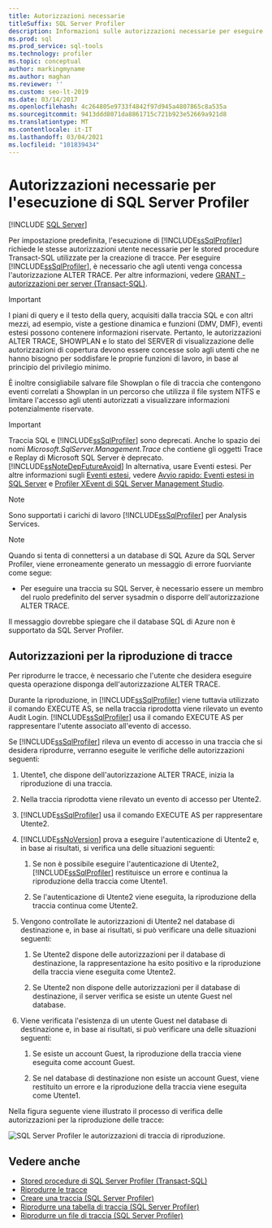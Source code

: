 ```yaml
---
title: Autorizzazioni necessarie
titleSuffix: SQL Server Profiler
description: Informazioni sulle autorizzazioni necessarie per eseguire SQL Server Profiler e riprodurre le tracce e sui controlli eseguiti durante le riproduzioni.
ms.prod: sql
ms.prod_service: sql-tools
ms.technology: profiler
ms.topic: conceptual
author: markingmyname
ms.author: maghan
ms.reviewer: ''
ms.custom: seo-lt-2019
ms.date: 03/14/2017
ms.openlocfilehash: 4c264805e9733f4842f97d945a4807865c8a535a
ms.sourcegitcommit: 9413ddd8071da8861715c721b923e52669a921d8
ms.translationtype: MT
ms.contentlocale: it-IT
ms.lasthandoff: 03/04/2021
ms.locfileid: "101839434"
---
```

# <a name="permissions-required-to-run-sql-server-profiler"></a>Autorizzazioni necessarie per l'esecuzione di SQL Server Profiler

 [!INCLUDE [SQL Server](../../includes/applies-to-version/sqlserver.md)]

Per impostazione predefinita, l'esecuzione di [!INCLUDE[ssSqlProfiler](../../includes/sssqlprofiler-md.md)] richiede le stesse autorizzazioni utente necessarie per le stored procedure Transact-SQL utilizzate per la creazione di tracce. Per eseguire [!INCLUDE[ssSqlProfiler](../../includes/sssqlprofiler-md.md)], è necessario che agli utenti venga concessa l'autorizzazione ALTER TRACE. Per altre informazioni, vedere [GRANT - autorizzazioni per server &#40;Transact-SQL&#41;](../../t-sql/statements/grant-server-permissions-transact-sql.md).

> [!IMPORTANT]
> I piani di query e il testo della query, acquisiti dalla traccia SQL e con altri mezzi, ad esempio, viste a gestione dinamica e funzioni (DMV, DMF), eventi estesi possono contenere informazioni riservate. Pertanto, le autorizzazioni ALTER TRACE, SHOWPLAN e lo stato del SERVER di visualizzazione delle autorizzazioni di copertura devono essere concesse solo agli utenti che ne hanno bisogno per soddisfare le proprie funzioni di lavoro, in base al principio del privilegio minimo.
>
> È inoltre consigliabile salvare file Showplan o file di traccia che contengono eventi correlati a Showplan in un percorso che utilizza il file system NTFS e limitare l'accesso agli utenti autorizzati a visualizzare informazioni potenzialmente riservate.

> [!IMPORTANT]
> Traccia SQL e [!INCLUDE[ssSqlProfiler](../../includes/sssqlprofiler-md.md)] sono deprecati. Anche lo spazio dei nomi *Microsoft.SqlServer.Management.Trace* che contiene gli oggetti Trace e Replay di Microsoft SQL Server è deprecato.
> [!INCLUDE[ssNoteDepFutureAvoid](../../includes/ssnotedepfutureavoid-md.md)]
> In alternativa, usare Eventi estesi. Per altre informazioni sugli [Eventi estesi](../../relational-databases/extended-events/extended-events.md), vedere [Avvio rapido: Eventi estesi in SQL Server](../../relational-databases/extended-events/quick-start-extended-events-in-sql-server.md) e [Profiler XEvent di SQL Server Management Studio](../../relational-databases/extended-events/use-the-ssms-xe-profiler.md).

> [!NOTE]
> Sono supportati i carichi di lavoro [!INCLUDE[ssSqlProfiler](../../includes/sssqlprofiler-md.md)] per Analysis Services.

> [!NOTE]
> Quando si tenta di connettersi a un database di SQL Azure da SQL Server Profiler, viene erroneamente generato un messaggio di errore fuorviante come segue:
>
> - Per eseguire una traccia su SQL Server, è necessario essere un membro del ruolo predefinito del server sysadmin o disporre dell'autorizzazione ALTER TRACE.
>
> Il messaggio dovrebbe spiegare che il database SQL di Azure non è supportato da SQL Server Profiler.

## <a name="permissions-used-to-replay-traces"></a>Autorizzazioni per la riproduzione di tracce  
Per riprodurre le tracce, è necessario che l'utente che desidera eseguire questa operazione disponga dell'autorizzazione ALTER TRACE.  

Durante la riproduzione, in [!INCLUDE[ssSqlProfiler](../../includes/sssqlprofiler-md.md)] viene tuttavia utilizzato il comando EXECUTE AS, se nella traccia riprodotta viene rilevato un evento Audit Login. [!INCLUDE[ssSqlProfiler](../../includes/sssqlprofiler-md.md)] usa il comando EXECUTE AS per rappresentare l'utente associato all'evento di accesso.  

Se [!INCLUDE[ssSqlProfiler](../../includes/sssqlprofiler-md.md)] rileva un evento di accesso in una traccia che si desidera riprodurre, verranno eseguite le verifiche delle autorizzazioni seguenti:

1. Utente1, che dispone dell'autorizzazione ALTER TRACE, inizia la riproduzione di una traccia.

2. Nella traccia riprodotta viene rilevato un evento di accesso per Utente2.

3. [!INCLUDE[ssSqlProfiler](../../includes/sssqlprofiler-md.md)] usa il comando EXECUTE AS per rappresentare Utente2.

4. [!INCLUDE[ssNoVersion](../../includes/ssnoversion-md.md)] prova a eseguire l'autenticazione di Utente2 e, in base ai risultati, si verifica una delle situazioni seguenti:

    1. Se non è possibile eseguire l'autenticazione di Utente2, [!INCLUDE[ssSqlProfiler](../../includes/sssqlprofiler-md.md)] restituisce un errore e continua la riproduzione della traccia come Utente1.
  
    2. Se l'autenticazione di Utente2 viene eseguita, la riproduzione della traccia continua come Utente2.
  
5. Vengono controllate le autorizzazioni di Utente2 nel database di destinazione e, in base ai risultati, si può verificare una delle situazioni seguenti:
  
    1. Se Utente2 dispone delle autorizzazioni per il database di destinazione, la rappresentazione ha esito positivo e la riproduzione della traccia viene eseguita come Utente2.
  
    2. Se Utente2 non dispone delle autorizzazioni per il database di destinazione, il server verifica se esiste un utente Guest nel database.

6. Viene verificata l'esistenza di un utente Guest nel database di destinazione e, in base ai risultati, si può verificare una delle situazioni seguenti:
 
    1.  Se esiste un account Guest, la riproduzione della traccia viene eseguita come account Guest.
  
    2.  Se nel database di destinazione non esiste un account Guest, viene restituito un errore e la riproduzione della traccia viene eseguita come Utente1.
 
Nella figura seguente viene illustrato il processo di verifica delle autorizzazioni per la riproduzione delle tracce:

![SQL Server Profiler le autorizzazioni di traccia di riproduzione.](../../tools/sql-server-profiler/media/replaytracedecisiontree.gif)

## <a name="see-also"></a>Vedere anche
- [Stored procedure di SQL Server Profiler &#40;Transact-SQL&#41;](../../relational-databases/system-stored-procedures/sql-server-profiler-stored-procedures-transact-sql.md)
- [Riprodurre le tracce](../../tools/sql-server-profiler/replay-traces.md)
- [Creare una traccia &#40;SQL Server Profiler&#41;](../../tools/sql-server-profiler/create-a-trace-sql-server-profiler.md)
- [Riprodurre una tabella di traccia &#40;SQL Server Profiler&#41;](../../tools/sql-server-profiler/replay-a-trace-table-sql-server-profiler.md)
- [Riprodurre un file di traccia &#40;SQL Server Profiler&#41;](../../tools/sql-server-profiler/replay-a-trace-file-sql-server-profiler.md)
